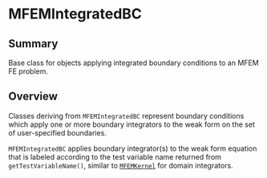 # MFEMIntegratedBC

## Summary

Base class for objects applying integrated boundary conditions to an MFEM FE problem.

## Overview

Classes deriving from `MFEMIntegratedBC` represent boundary conditions which apply one or more
boundary integrators to the weak form on the set of user-specified boundaries.

`MFEMIntegratedBC` applies boundary integrator(s) to the weak form equation that is labeled
according to the test variable name returned from `getTestVariableName()`, similar to
[`MFEMKernel`](source/kernels/MFEMKernel.md) for domain integrators.
